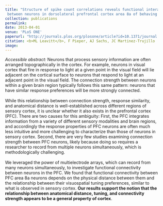 ```yaml
---
title: "Structure of spike count correlations reveals functional interactions
 between neurons in dorsolateral prefrontal cortex area 8a of behaving primates"
collection: publications
permalink:
date: 2013-04-01
venue: 'PLoS ONE'
paperurl: "http://journals.plos.org/plosone/article?id=10.1371/journal.pone.0061503"
citation: <b>ML Leavitt</b>, F Pieper, AJ Sachs, JC Martinez-Trujillo
image:
---
```

<i>Accessible abstract:</i> Neurons that process sensory information are often arranged topographically in the cortex. For example, neurons in visual cortex that fire in response to light at a given point in the visual field will lie adjacent on the cortical surface to neurons that respond to light at an adjacent point in the visual field. The connection strength between neurons within a given brain region typically follows this same pattern: neurons that have similar response preferences will be more strongly connected.<br><br>While this relationship between connection strength, response similarity, and anatomical distance is well-established across different regions of sensory cortex, it is unclear whether it also exists in the prefrontal cortex (PFC). There are two causes for this ambiguity: First, the PFC integrates information from a variety of different sensory modalities and brain regions, and accordingly the response properties of PFC neurons are often much less intuitive and more challenging to characterize than those of neurons in sensory cortex. Second, there are very few studies examining connection strength between PFC neurons, likely because doing so requires a researcher to record from multiple neurons simultaneously, which is methodologically challenging.<br><br>We leveraged the power of multielectrode arrays, which can record from many neurons simultaneously, to investigate functional connectivity between neurons in the PFC. We found that functional connectivity between PFC area 8a neurons depends on the physical distance between them and the relationship between their visuospatial tuning preferences, similar to what is observed in sensory cortex. <b>Our results support the notion that the relationship between anatomical distance, tuning, and connectivity strength appears to be a general property of cortex</b>.
